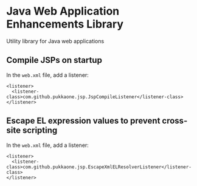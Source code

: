 # Java Web Application Enhancements Library

Utility library for Java web applications


## Compile JSPs on startup

In the `web.xml` file, add a listener:

    <listener>
      <listener-class>com.github.pukkaone.jsp.JspCompileListener</listener-class>
    </listener> 


## Escape EL expression values to prevent cross-site scripting

In the `web.xml` file, add a listener:

    <listener>
      <listener-class>com.github.pukkaone.jsp.EscapeXmlELResolverListener</listener-class>
    </listener> 
